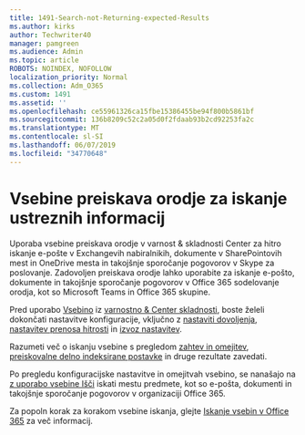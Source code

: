 ```yaml
---
title: 1491-Search-not-Returning-expected-Results
ms.author: kirks
author: Techwriter40
manager: pamgreen
ms.audience: Admin
ms.topic: article
ROBOTS: NOINDEX, NOFOLLOW
localization_priority: Normal
ms.collection: Adm_O365
ms.custom: 1491
ms.assetid: ''
ms.openlocfilehash: ce55961326ca15fbe15386455be94f800b5861bf
ms.sourcegitcommit: 136b8209c52c2a05d0f2fdaab93b2cd92253fa2c
ms.translationtype: MT
ms.contentlocale: sl-SI
ms.lasthandoff: 06/07/2019
ms.locfileid: "34770648"
---
```

# <a name="content-search-tool-to-find-relevant-info"></a>Vsebine preiskava orodje za iskanje ustreznih informacij

Uporaba vsebine preiskava orodje v varnost & skladnosti Center za hitro iskanje e-pošte v Exchangevih nabiralnikih, dokumente v SharePointovih mest in OneDrive mesta in takojšnje sporočanje pogovorov v Skype za poslovanje. Zadovoljen preiskava orodje lahko uporabite za iskanje e-pošto, dokumente in takojšnje sporočanje pogovorov v Office 365 sodelovanje orodja, kot so Microsoft Teams in Office 365 skupine.


Pred uporabo [Vsebino](https://sip.protection.office.com/contentsearchbeta?ContentOnly=1) iz [varnostno & Center skladnosti](https://sip.protection.office.com/homepage), boste želeli dokončati nastavitve konfiguracije, vključno z [nastaviti dovoljenja](https://docs.microsoft.com/office365/securitycompliance/permissions-filtering-for-content-search), [nastavitev prenosa hitrosti](https://docs.microsoft.com/office365/securitycompliance/increase-download-speeds-when-exporting-ediscovery-results) in [izvoz nastavitev](https://docs.microsoft.com/office365/securitycompliance/disable-reports-when-you-export-content-search-results).

Razumeti več o iskanju vsebine s pregledom [zahtev in omejitev](https://docs.microsoft.com/office365/securitycompliance/limits-for-content-search), [preiskovalne delno indeksirane postavke](https://docs.microsoft.com/office365/securitycompliance/investigating-partially-indexed-items-in-ediscovery) in druge rezultate zavedati.

Po pregledu konfiguracijske nastavitve in omejitvah vsebino, se nanašajo na [z uporabo vsebine Išči</a> iskati mestu predmete, kot so e-pošta, dokumenti in takojšnje sporočanje pogovorov v organizaciji Office 365](https://docs.microsoft.com/office365/securitycompliance/content-search).

Za popoln korak za korakom vsebine iskanja, glejte [Iskanje vsebin v Office 365](https://docs.microsoft.com/office365/securitycompliance/search-for-content) za več informacij.

